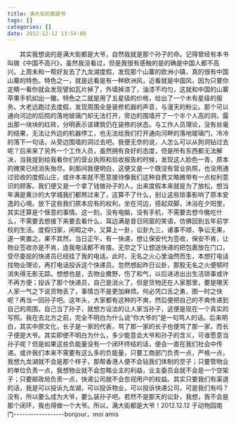 ```yaml
---
title: 满大街的都是爷
tags: []
categories: []
date: 2012-12-12 13:54:00 
---
```



&emsp;&emsp;其实我想说的是满大街都是大爷，自然我就是那个孙子的命。记得曾经有本书叫做《中国不高兴》，虽然我没看过，但是我很有感触的是的确是中国人都不高兴。上周末和一帮好友去了九龙湖度假，发现那个山寨的欧洲小镇，真的很有中国山寨的特色。特色之一，就是远看是有一种欧洲风，近看就是中国风，因为只要你定睛一看你就会发现譬如瓦片掉了，外墙掉漆了，油漆不均匀，这就和中国的山寨苹果手机如出一辙。特色之二就是用了五星级的价格，给出了一个木有星级的服务。大老远跑过去度假，发现周围全是装修机器的声音，与漫天的粉尘。那个可以通向河边的后院的落地玻璃门却无法打开，旁边的围墙开了一个半个人高的洞，露出那一块块的红砖，分明表示该建筑仍在装修的状态。与工作人员理论，没有丝毫的结果，无法让外边的机器停工，也无法给我们打开通向河畔的落地玻璃门，冷冷的落下一句话，从旁边围墙的洞过去吧。我便无奈的说，人怎么可以从狗洞钻过去呢？后来来了另外一个工作人员，虽然拥有良好的态度，但是所有东西都无法解决，当我提到给我看你们的营业执照和验收报告的时候，发现这人脸色一青，原本的微笑已经消失殆尽。刹那间我便明白，这便又是一个既没有营业执照，也没用通过验收的度假山庄，或许本来就不愿意接待像我们这种自费又略微带有一点权利意识的顾客。我们便又是一个拿了钱做孙子的人，出来度假本来就是为了放松，想当年满是黄沙的大学城我们都熬过来了，这算不了什么，别让这些琐事影响了原本安逸的心境。放下这些我们原本应有的权利，坐在河边，搭起双脚，沐浴在夕阳里，其实还算是个惬意的事情。这一刻，没有电脑，没有手机，不需要去想今晚吃什么，不需要去想接下来要去看什么，耳边满是昔日同窗的笑语，仿佛回到五年前学校的生活。度假归家，闲暇之中，又算上一卦，讼卦九三，诸事不顺，争讼无果，遂一笑置之。果不其然，当日正午，有一快递，想让保安代为签收，保安不肯，让物业签收亦是不肯，连我电话都不肯接。无奈之下让想送快递的把包裹放在门口，受尽委屈的快递员已经挂了我的电话。此时，无名之火心里油然而生，本想打电话找物业理论，再打电话投诉这个快递员。忽然想起昨日讼卦，那股无名之火便顿时消失得无影无踪。想想也是，去物业撒野，伤了和气，以后进进出出生活琐事或许不再方便；投诉了那个快递员，自己是消火了，但是货物还在人家那里，要是哪天人家一气之下说货物丢了，事情岂不是更加麻烦。何必凭口舌之勇，图一时之快呢？再当一回孙子吧。这年头，大家都有这种的不爽，然后便把自己的不爽传递到自己的周围，自己当了孙子，就想方设法的让人家当孙子，这便是现在一个真实的写照。我在去北方之前，完全不明白为什么说“你大爷的”是一句骂人的话。后来明白，其实中原文化，长子是一家的代表，骂了那一家的长子也便骂了那一家，而长子便是大爷。其实即使不明白为什么，多少能意会大爷和孙子的含义，可谁愿意当孙子呢？但是如果这些负能量没有一个闭环终结的话，便会一直在我们社会中传递。或许我们本来不需要有这么多的负能量，只要工商部门负责一点，严格一点，我想九龙湖就不会是那个样子，那帮香港人便不会钻我们体制的空子；只要管物业的单位负责一点，我想物业就不会忽略业主的利益，业主委员会就不会是一个空架子；只要邮政局负责一点，快递公司就不会忽视用户的权益。其实只要我们有渠道的话，我是可以投诉九龙湖，可以投诉物业，可以投诉快递公司，可是我们有吗？没有，所以要么成为大爷，要么装孙子吧。若然不是那天的讼卦，我想，我不会是那个闭环，我也得做一个大爷。所以，满大街都是大爷！2012.12.12 于动物园南门------------------bonjour，moi amis